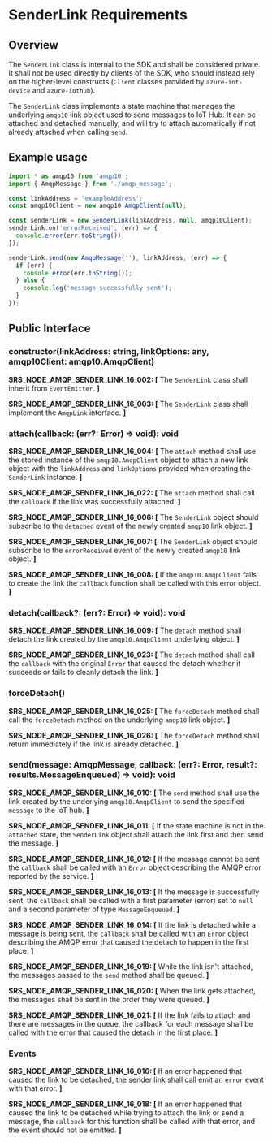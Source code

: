 # SenderLink Requirements

## Overview

The `SenderLink` class is internal to the SDK and shall be considered private. It shall not be used directly by clients of the SDK, who should instead rely on the higher-level constructs (`Client` classes provided by `azure-iot-device` and `azure-iothub`).

The `SenderLink` class implements a state machine that manages the underlying `amqp10` link object used to send messages to IoT Hub. It can be attached and detached manually, and will try to attach automatically if not already attached when calling `send`.

## Example usage

```typescript
import * as amqp10 from 'amqp10';
import { AmqpMessage } from './amqp_message';

const linkAddress = 'exampleAddress';
const amqp10Client = new amqp10.AmqpClient(null);

const senderLink = new SenderLink(linkAddress, null, amqp10Client);
senderLink.on('errorReceived', (err) => {
  console.error(err.toString());
});

senderLink.send(new AmqpMessage(''), linkAddress, (err) => {
  if (err) {
    console.error(err.toString());
  } else {
    console.log('message successfully sent');
  }
});
```

## Public Interface

### constructor(linkAddress: string, linkOptions: any, amqp10Client: amqp10.AmqpClient)

**SRS_NODE_AMQP_SENDER_LINK_16_002: [** The `SenderLink` class shall inherit from `EventEmitter`. **]**

**SRS_NODE_AMQP_SENDER_LINK_16_003: [** The `SenderLink` class shall implement the `AmqpLink` interface. **]**

### attach(callback: (err?: Error) => void): void

**SRS_NODE_AMQP_SENDER_LINK_16_004: [** The `attach` method shall use the stored instance of the `amqp10.AmqpClient` object to attach a new link object with the `linkAddress` and `linkOptions` provided when creating the `SenderLink` instance. **]**

**SRS_NODE_AMQP_SENDER_LINK_16_022: [** The `attach` method shall call the `callback` if the link was successfully attached. **]**

**SRS_NODE_AMQP_SENDER_LINK_16_006: [** The `SenderLink` object should subscribe to the `detached` event of the newly created `amqp10` link object. **]**

**SRS_NODE_AMQP_SENDER_LINK_16_007: [** The `SenderLink` object should subscribe to the `errorReceived` event of the newly created `amqp10` link object. **]**

**SRS_NODE_AMQP_SENDER_LINK_16_008: [** If the `amqp10.AmqpClient` fails to create the link the `callback` function shall be called with this error object. **]**

### detach(callback?: (err?: Error) => void): void

**SRS_NODE_AMQP_SENDER_LINK_16_009: [** The `detach` method shall detach the link created by the `amqp10.AmqpClient` underlying object. **]**

**SRS_NODE_AMQP_SENDER_LINK_16_023: [** The `detach` method shall call the `callback` with the original `Error` that caused the detach whether it succeeds or fails to cleanly detach the link. **]**

### forceDetach()

**SRS_NODE_AMQP_SENDER_LINK_16_025: [** The `forceDetach` method shall call the `forceDetach` method on the underlying `amqp10` link object. **]**

**SRS_NODE_AMQP_SENDER_LINK_16_026: [** The `forceDetach` method shall return immediately if the link is already detached.  **]**

### send(message: AmqpMessage, callback: (err?: Error, result?: results.MessageEnqueued) => void): void

**SRS_NODE_AMQP_SENDER_LINK_16_010: [** The `send` method shall use the link created by the underlying `amqp10.AmqpClient` to send the specified `message` to the IoT hub. **]**

**SRS_NODE_AMQP_SENDER_LINK_16_011: [** If the state machine is not in the `attached` state, the `SenderLink` object shall attach the link first and then send the message. **]**

**SRS_NODE_AMQP_SENDER_LINK_16_012: [** If the message cannot be sent the `callback` shall be called with an `Error` object describing the AMQP error reported by the service. **]**

**SRS_NODE_AMQP_SENDER_LINK_16_013: [** If the message is successfully sent, the `callback` shall be called with a first parameter (error) set to `null` and a second parameter of type `MessageEnqueued`. **]**

**SRS_NODE_AMQP_SENDER_LINK_16_014: [** If the link is detached while a message is being sent, the `callback` shall be called with an `Error` object describing the AMQP error that caused the detach to happen in the first place. **]**

**SRS_NODE_AMQP_SENDER_LINK_16_019: [** While the link isn't attached, the messages passed to the `send` method shall be queued. **]**

**SRS_NODE_AMQP_SENDER_LINK_16_020: [** When the link gets attached, the messages shall be sent in the order they were queued. **]**

**SRS_NODE_AMQP_SENDER_LINK_16_021: [** If the link fails to attach and there are messages in the queue, the callback for each message shall be called with the error that caused the detach in the first place. **]**

### Events

**SRS_NODE_AMQP_SENDER_LINK_16_016: [** If an error happened that caused the link to be detached, the sender link shall call emit an `error` event with that error. **]**

**SRS_NODE_AMQP_SENDER_LINK_16_018: [** If an error happened that caused the link to be detached while trying to attach the link or send a message, the `callback` for this function shall be called with that error, and the event should not be emitted. **]**
